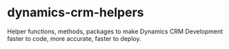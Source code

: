 # dynamics-crm-helpers
Helper functions, methods, packages to make Dynamics CRM Development faster to code, more accurate, faster to deploy.
